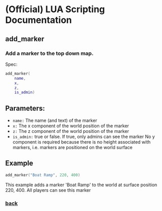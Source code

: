 
# (Official) LUA Scripting Documentation

## add_marker

### Add a marker to the top down map.

Spec:
```lua
add_marker(
	name,
	x,
	z,
	is_admin)
```
## Parameters:
- `name:` The name (and text) of the marker
- `x:` The x component of the world position of the marker
- `z:` The z component of the world position of the marker
- `is_admin:` true or false. If true, only admins can see the marker
No y component is required because there is no height associated with markers, i.e. markers are positioned on the world surface
## Example
```lua
add_marker("Boat Ramp", 220, 400)
```
This example adds a marker 'Boat Ramp' to the world at surface position 220, 400. All players can see this marker
### [back](../other)
